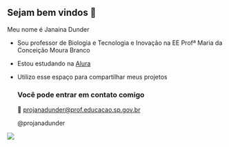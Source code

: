 ## Sejam bem vindos 🌻

Meu nome é Janaina Dunder

- Sou professor de Biologia e Tecnologia e Inovação na EE Profª Maria da Conceição Moura Branco
- Estou estudando na [Alura](https://www.alura.com.br)
- Utilizo esse espaço para compartilhar meus projetos

  ### Você pode entrar em contato comigo

  📧 projanadunder@prof.educacao.sp.gov.br
  
  @projanadunder


![](https://media.tenor.com/exiOajlOyMkAAAAj/whale-humpback-whale.gif)


